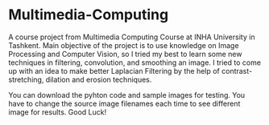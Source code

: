 # Multimedia-Computing
A course project from Multimedia Computing Course at INHA University in Tashkent. Main objective of the project is to use knowledge on Image Processing and Computer Vision, so I tried my best to learn some new techniques in filtering, convolution, and smoothing an image. I tried to come up with an idea to make better Laplacian Filtering by the help of contrast-stretching, dilation and erosion techniques.

You can download the pyhton code and sample images for testing. You have to change the source image filenames each time to see different image for results. Good Luck!
